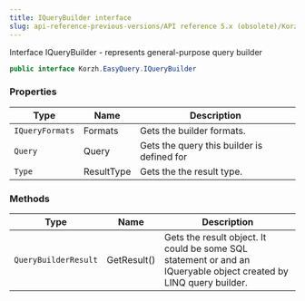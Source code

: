 ```yaml
---
title: IQueryBuilder interface
slug: api-reference-previous-versions/API reference 5.x (obsolete)/Korzh.EasyQuery namespace/iquerybuilder-interface
---
```



Interface IQueryBuilder - represents general-purpose query builder
```csharp
public interface Korzh.EasyQuery.IQueryBuilder

```

### Properties

| Type | Name | Description | 
| --- | --- | --- | 
| `IQueryFormats` | Formats | Gets the builder formats. | 
| `Query` | Query | Gets the query this builder is defined for | 
| `Type` | ResultType | Gets the the result type. | 


### Methods

| Type | Name | Description | 
| --- | --- | --- | 
| `QueryBuilderResult` | GetResult() | Gets the result object.  It could be some SQL statement or and an IQueryable object created by LINQ query builder. |